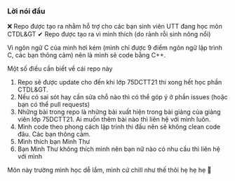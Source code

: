 ### Lời nói đầu

❌ Repo được tạo ra nhằm hỗ trợ cho các bạn sinh viên UTT đang học môn CTDL&GT
✔ Repo được tạo ra vì mình thích (do rảnh rỗi sinh nông nổi)

Vì ngôn ngữ C của mình hơi kém (mình chỉ được 9 điểm ngôn ngữ lập trình C, các bạn thông cảm) nên là mình sẽ code bằng C++.

Một số điều cần biết về cái repo này
1. Repo sẽ được update cho đến khi lớp 75DCTT21 thi xong hết học phần CTDL&GT.
2. Nếu có sai sót hay cần sửa chỗ nào thì có thể góp ý ở phần issues (hoặc bạn có thể pull requests)
3. Những bài trong repo là những bài xuất hiện trong bài giảng của giảng viên lớp 75DCTT21. Ai muốn thêm bài nào thì liên hệ với mình luôn.
4. Mình code theo phong cách lập trình thi đấu nên sẽ không clean code đâu. Các bạn thông cảm.
5. Mình thích bạn Minh Thư
6. Bạn Minh Thư không thích mình nên bạn nữ nào có nhu cầu thì liên hệ với mình

Môn này trường mình học dễ lắm, mình cứ chill như thế thôi hẹ hẹ hẹ 🐧